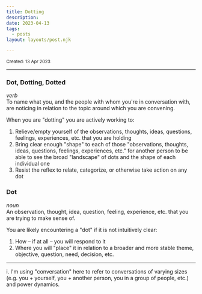```yaml
---
title: Dotting
description:
date: 2023-04-13
tags:
  - posts
layout: layouts/post.njk

---
```

<small>Created: 13 Apr 2023 </small>

---
### Dot, Dotting, Dotted <br>
_verb_<br>
To name what you, and the people with whom you're in conversation with, are noticing in relation to the topic around which you are convening. 

When you are "dotting" you are actively working to:
1. Relieve/empty yourself of the observations, thoughts, ideas, questions, feelings, experiences, etc. that you are holding
2. Bring clear enough "shape" to each of those "observations, thoughts, ideas, questions, feelings, experiences, etc." for another person to be able to see the broad "landscape" of dots and the shape of each individual one
3. Resist the reflex to relate, categorize, or otherwise take action on any dot

### Dot<br>
_noun_<br>
An observation, thought, idea, question, feeling, experience, etc. that you are trying to make sense of.

You are likely encountering a "dot" if it is not intuitively clear:
1. How – if at all – you will respond to it
2. Where you will "place" it in relation to a broader and more stable theme, objective, question, need, decision, etc.

---
i. I'm using "conversation" here to refer to conversations of varying sizes (e.g. you + yourself, you + another person, you in a group of people, etc.) and power dynamics.